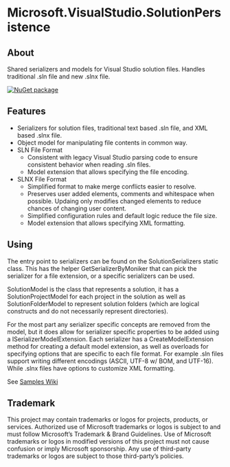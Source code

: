 # Microsoft.VisualStudio.SolutionPersistence

## About

Shared serializers and models for Visual Studio solution files. Handles traditional .sln file and new .slnx file.

[![NuGet package](https://img.shields.io/nuget/v/Microsoft.VisualStudio.SolutionPersistence.svg)](https://nuget.org/packages/Microsoft.VisualStudio.SolutionPersistence)


## Features

* Serializers for solution files, traditional text based .sln file, and XML based .slnx file.
* Object model for manipulating file contents in common way.
* SLN File Format
  - Consistent with legacy Visual Studio parsing code to ensure consistent behavior when reading .sln files.
  - Model extension that allows specifying the file encoding.
* SLNX File Format
  - Simplified format to make merge conflicts easier to resolve.
  - Preserves user added elements, comments and whitespace when possible. Updaing only modifies changed elements to reduce chances of changing user content.
  - Simplified configuration rules and default logic reduce the file size.
  - Model extension that allows specifying XML formatting.

## Using

The entry point to serializers can be found on the SolutionSerializers static class. This has the helper GetSerializerByMoniker that can pick the serializer for a file extension, or a specific serializers can be used.

SolutionModel is the class that represents a solution, it has a SolutionProjectModel for each project in the solution as well as SolutionFolderModel to represent solution folders (which are logical constructs and do not necessarily represent directories).

For the most part any serializer specific concepts are removed from the model, but it does allow for serializer specific properties to be added using a ISerializerModelExtension. Each serializer has a CreateModelExtension method for creating a default model extension, as well as overloads for specifying options that are specific to each file format. For example .sln files support writing different encodings (ASCII, UTF-8 w/ BOM, and UTF-16). While .slnx files have options to customize XML formatting.

See [Samples Wiki](https://github.com/microsoft/vs-solutionpersistence/wiki/Samples)

## Trademark

This project may contain trademarks or logos for projects, products, or services. Authorized use of Microsoft trademarks or logos is subject to and must follow Microsoft’s Trademark & Brand Guidelines. Use of Microsoft trademarks or logos in modified versions of this project must not cause confusion or imply Microsoft sponsorship. Any use of third-party trademarks or logos are subject to those third-party’s policies.

